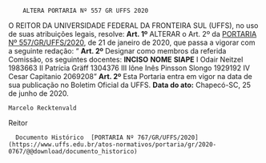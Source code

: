         ALTERA PORTARIA Nº 557 GR UFFS 2020  

 O REITOR DA UNIVERSIDADE FEDERAL DA FRONTEIRA SUL (UFFS), no uso de suas atribuições legais, resolve:   **Art. 1º**  ALTERAR o Art. 2º da [PORTARIA Nº 557/GR/UFFS/2020](https://www.uffs.edu.br/atos-normativos/portaria/gr/2020-0557), de 21 de janeiro de 2020, que passa a vigorar com a seguinte redação: “ **Art. 2º**  Designar como membros da referida Comissão, os seguintes docentes:     **INCISO**   **NOME**   **SIAPE**     I   Odair Neitzel   1983663     II   Patrícia Gräff   1304376     III   Iône Inês Pinsson Slongo   1929192     IV   Cesar Capitanio   2069208”       **Art. 2º**  Esta Portaria entra em vigor na data de sua publicação no Boletim Oficial da UFFS.        **Data do ato:** Chapecó-SC, 25 de junho de 2020.   
 

    Marcelo Recktenvald   
 Reitor 

      Documento Histórico  [PORTARIA Nº 767/GR/UFFS/2020](https://www.uffs.edu.br/atos-normativos/portaria/gr/2020-0767/@@download/documento_historico)     
      